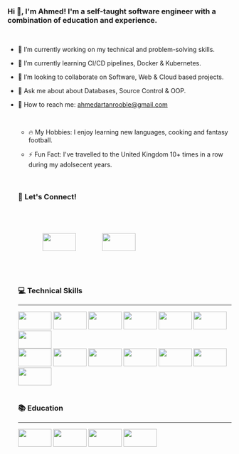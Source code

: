 ### Hi 👋, I'm Ahmed! I'm a self-taught software engineer with a combination of education and experience.
<br>
<ul>
  <li><p>🔭 I’m currently working on my technical and problem-solving skills.</p></li>
  <li><p>🌱 I’m currently learning CI/CD pipelines, Docker & Kubernetes.</p></li>
  <li><p>🤝 I’m looking to collaborate on Software, Web & Cloud based projects.  </p></li>
  <li><p>💬 Ask me about about Databases, Source Control & OOP.</p></li>
  <li><p>📧 How to reach me: <a href="mailto:ahmedartanrooble@gmail.com">ahmedartanrooble@gmail.com</a></p></li>
  <br>
<ul>
        <li><p>🔥 My Hobbies: I enjoy learning new languages, cooking and fantasy football.</p></li>
        <li><p>⚡️ Fun Fact:  I've travelled to the United Kingdom 10+ times in a row during my adolsecent years.</p></li>
</ul>
<br>
<h3>👏 Let's Connect!</h3>
  <div class="wrapper">
      <a href="https://linkedin.com/arooble">
      <img src="https://img.shields.io/badge/LinkedIn-0077B5?style=for-the-badge&logo=linkedin&logoColor=white" height="40" width="75" style="padding: 55px;"></img></a>
   
  <a href="mailto:ahmedartanrooble@gmail.com">
      <img src="https://img.shields.io/badge/Gmail-D14836?style=for-the-badge&logo=gmail&logoColor=white" height="40" width="75"></img></a>
      <br>
      </div>
    
<h3>💻 Technical Skills</h3>
      <hr>
                           
<div class="wrapper">
      <img src="https://camo.githubusercontent.com/49fbb99f92674cc6825349b154b65aaf4064aec465d61e8e1f9fb99da3d922a1/68747470733a2f2f696d672e736869656c64732e696f2f62616467652f68746d6c352d2532334533344632362e7376673f7374796c653d666f722d7468652d6261646765266c6f676f3d68746d6c35266c6f676f436f6c6f723d7768697465" height="40" width="75">
      <img src="https://camo.githubusercontent.com/e6b67b27998fca3bccf4c0ee479fc8f9de09d91f389cccfbe6cb1e29c10cfbd7/68747470733a2f2f696d672e736869656c64732e696f2f62616467652f637373332d2532333135373242362e7376673f7374796c653d666f722d7468652d6261646765266c6f676f3d63737333266c6f676f436f6c6f723d7768697465" height="40" width="75">                                   
      <img src="https://camo.githubusercontent.com/aeddc848275a1ffce386dc81c04541654ca07b2c43bbb8ad251085c962672aea/68747470733a2f2f696d672e736869656c64732e696f2f62616467652f6a6176617363726970742d2532333332333333302e7376673f7374796c653d666f722d7468652d6261646765266c6f676f3d6a617661736372697074266c6f676f436f6c6f723d253233463744463145" height="40" width="75">
      <img src="https://camo.githubusercontent.com/b13ed67c809178963ce9d538175b02649800772be1ce0cb02da5879e5614e236/68747470733a2f2f696d672e736869656c64732e696f2f62616467652f426f6f7473747261702d3536334437433f7374796c653d666f722d7468652d6261646765266c6f676f3d626f6f747374726170266c6f676f436f6c6f723d7768697465" height="40" width="75">
      <img src="https://camo.githubusercontent.com/ec0d32e85caf4723d5182a75338c89f85a2c3679aed0c46c9ee9fd1c8dc2a316/68747470733a2f2f696d672e736869656c64732e696f2f62616467652f6769742d2532334630353033332e7376673f7374796c653d666f722d7468652d6261646765266c6f676f3d676974266c6f676f436f6c6f723d7768697465" height="40" width="75">
      <img src="https://camo.githubusercontent.com/988b23566a8e239f9717abbed64d36834115c8a8c7082a71c358e04f47f8398c/68747470733a2f2f696d672e736869656c64732e696f2f62616467652f4d7953514c2d3030303030463f7374796c653d666f722d7468652d6261646765266c6f676f3d6d7973716c266c6f676f436f6c6f723d7768697465" height="40" width="75">
      <img src="https://camo.githubusercontent.com/15b7da9c5e50455ef7c50a5d642afad7ab8d752e575010116727c3865beb026d/68747470733a2f2f696d672e736869656c64732e696f2f62616467652f6a51756572792d3037363941443f7374796c653d666f722d7468652d6261646765266c6f676f3d6a7175657279266c6f676f436f6c6f723d7768697465" height="40" width="75">

  
    
  
    
   <div class="wrapper">
  <img src="https://img.shields.io/badge/MongoDB-4EA94B?style=for-the-badge&logo=mongodb&logoColor=white" height="40" width="75">
        <img src="https://camo.githubusercontent.com/a13091c112f3caf333125d48188cda0292a5d64467f19703aee213d85c11362e/68747470733a2f2f696d672e736869656c64732e696f2f62616467652f2d657870726573732d3030303030303f6c6f676f3d65787072657373266c6f676f436f6c6f723d7768697465267374796c653d666f722d7468652d6261646765" height="40" width="75">
        <img src="https://camo.githubusercontent.com/d8971eb578649b5861b3b3694bc2684ff4bf5bb346042b20f8f6e26010dce374/68747470733a2f2f696d672e736869656c64732e696f2f62616467652f52656163742d3631444146423f7374796c653d666c6174266c6f676f3d7265616374266c6f676f436f6c6f723d7768697465" height="40" width="75">
        <img src="https://camo.githubusercontent.com/cc96d7d28a6ca21ddbb1f2521d751d375230ed840271e6a4c8694cf87cc60c14/68747470733a2f2f696d672e736869656c64732e696f2f62616467652f6e6f64652e6a732532302d2532333433383533442e7376673f267374796c653d666f722d7468652d6261646765266c6f676f3d6e6f64652e6a73266c6f676f436f6c6f723d7768697465" height="40" width="75">
        <img src="https://camo.githubusercontent.com/e17e119d8c9bb34ac9710be65d35d52a7e04cc260476760305525204df5f34b0/68747470733a2f2f696d672e736869656c64732e696f2f62616467652f2d4a6176612d3030373339363f7374796c653d666c61742d737175617265266c6f676f3d6a617661" height="40" width="75">
        <img src="https://img.shields.io/badge/npm-CB3837?style=for-the-badge&logo=npm&logoColor=white" height="40" width="75">
        <img src="https://img.shields.io/badge/firebase-ffca28?style=for-the-badge&logo=firebase&logoColor=black" height="40" width="75">
</div>
 <br>
    <h3>📚 Education</h3>
  <hr>
    <div class="wrapper">
        <img src="https://camo.githubusercontent.com/4ac8a7a42c5f8d85371c33b1502a0a8aaec1cd359573ee6723c5d8351595b0a6/68747470733a2f2f696d672e736869656c64732e696f2f62616467652f5564656d792d4134333546303f7374796c653d666f722d7468652d6261646765266c6f676f3d5564656d79266c6f676f436f6c6f723d7768697465" height="40" width="75">
        <img src="https://camo.githubusercontent.com/043a18274b7565d5eaf0645e255a98ff44b8b55156fbbb2145560ed149ad45e1/68747470733a2f2f696d672e736869656c64732e696f2f62616467652f436f6465636164656d792d4646463045353f7374796c653d666f722d7468652d6261646765266c6f676f3d636f6465636164656d79266c6f676f436f6c6f723d314632343341" height="40" width="75">
        <img src="https://camo.githubusercontent.com/387b0577360959651f848bb2a3c54ed5eda1815f0cb0f67ebb08ac72e5ebead1/68747470733a2f2f696d672e736869656c64732e696f2f62616467652f46726565636f646563616d702d2532333132332e7376673f267374796c653d666f722d7468652d6261646765266c6f676f3d66726565636f646563616d70266c6f676f436f6c6f723d677265656e" height="40" width="75">
        <img src="https://img.shields.io/badge/YouTube-FF0000?style=for-the-badge&logo=youtube&logoColor=white" height="40" width="75">
    </div>
